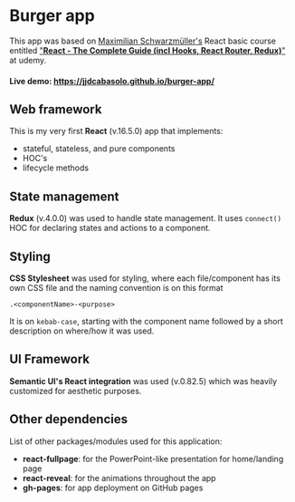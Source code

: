 # Burger app

This app was based on [Maximilian Schwarzmüller's](https://www.udemy.com/user/maximilian-schwarzmuller/) React basic course entitled ["**React - The Complete Guide (incl Hooks, React Router, Redux)**"](https://www.udemy.com/react-the-complete-guide-incl-redux/) at udemy.



#### Live demo: https://jjdcabasolo.github.io/burger-app/



## Web framework

This is my very first **React** (v.16.5.0) app that implements:

- stateful, stateless, and pure components
- HOC's
- lifecycle methods



## State management

**Redux** (v.4.0.0) was used to handle state management. It uses `connect()` HOC for declaring states and actions to a component.



## Styling

**CSS Stylesheet** was used for styling, where each file/component has its own CSS file and the naming convention is on this format

`.<componentName>-<purpose>`

It is on `kebab-case`, starting with the component name followed by a short description on where/how it was used.



## UI Framework

**Semantic UI's React integration** was used (v.0.82.5) which was heavily customized for aesthetic purposes.



## Other dependencies

List of other packages/modules used for this application:

- **react-fullpage**: for the PowerPoint-like presentation for home/landing page
- **react-reveal**: for the animations throughout the app
- **gh-pages**: for app deployment on GitHub pages

